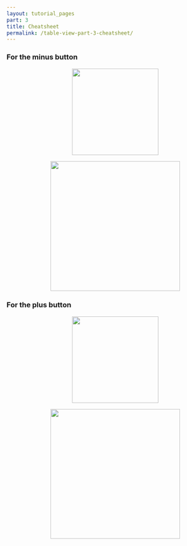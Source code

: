 ```yaml
---
layout: tutorial_pages
part: 3
title: Cheatsheet
permalink: /table-view-part-3-cheatsheet/
---
```


### For the minus button

<p align="center"> <img src="../images/table-view/P3/cheatsheet1.png" height="200px" align="center"> </p>

<p align="center"> <img src="../images/table-view/P3/cheatsheet2.png" height="300px" align="center"> </p>

### For the plus button

<p align="center"> <img src="../images/table-view/P3/cheatsheet3.png" height="200px" align="center"> </p>

<p align="center"> <img src="../images/table-view/P3/cheatsheet4.png" height="300px" align="center"> </p>

<p></p>